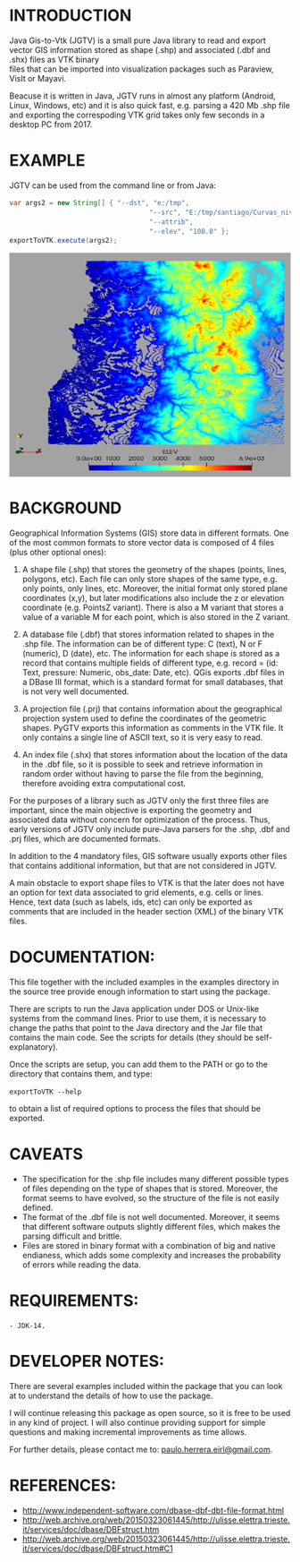 INTRODUCTION
============

Java Gis-to-Vtk (JGTV) is a small pure Java library to read and export vector GIS
information stored as shape (.shp) and associated (.dbf and .shx) files as VTK binary  
files that can be imported into visualization packages such as Paraview, VisIt 
or Mayavi. 

Beacuse it is written in Java, JGTV runs in almost any platform (Android, Linux, Windows, etc)
and it is also quick fast, e.g. parsing a 420 Mb .shp file and exporting the correspoding VTK
grid takes only few seconds in a desktop PC from 2017.  

EXAMPLE
=======
JGTV can be used from the command line or from Java:

```java
var args2 = new String[] { "--dst", "e:/tmp",
                                   "--src", "E:/tmp/santiago/Curvas_nivels_50m.shp",
                                   "--attrib",
                                   "--elev", "100.0" };
exportToVTK.execute(args2);
```

<a href="url"><img src="https://github.com/paulo-herrera/JGTV/blob/master/examples/ex4_ElevationCurves/images/Elevation_contours_50m_RM_Chile.png" align="center" height="400" width="550" ></a>

BACKGROUND
===========

Geographical Information Systems (GIS) store data in different formats. One of 
the most common formats to store vector data is composed of 4 files (plus other 
optional ones):

   1. A shape file (.shp) that stores the geometry of the shapes (points, lines,
   polygons, etc). Each file can only store shapes of the same type, e.g. only 
   points, only lines, etc. Moreover, the initial format only stored plane 
   coordinates (x,y), but later modifications also include the z or elevation 
   coordinate (e.g. PointsZ variant). There is also a M variant that stores a
   value of a variable M for each point, which is also stored in the Z variant.
   
   2. A database file (.dbf) that stores information related to shapes in the 
   .shp file. The information can be of different type: C (text), N or F (numeric),
   D (date), etc. The information for each shape is stored as a record that 
   contains multiple fields of different type, e.g. record = (id: Text, pressure: 
   Numeric, obs_date: Date, etc). QGis exports .dbf files in a DBase III format,
   which is a standard format for small databases, that is not very well documented.
   
   3. A projection file (.prj) that contains information about the geographical projection 
   system used to define the coordinates of the geometric shapes. PyGTV exports this 
   information as comments in the VTK file. It only contains a single line of ASCII text,
    so it is very easy to read.
   
   4. An index file (.shx) that stores information about the location of the data
   in the .dbf file, so it is possible to seek and retrieve information in random
   order without having to parse the file from the beginning, therefore avoiding 
   extra computational cost.

For the purposes of a library such as JGTV only the first three files are important,
since the main objective is exporting the geometry and associated data without 
concern for optimization of the process. Thus, early versions of JGTV only include
pure-Java parsers for the .shp, .dbf and .prj files, which are documented formats.

In addition to the 4 mandatory files, GIS software usually exports other files that
contains additional information, but that are not considered in JGTV.

A main obstacle to export shape files to VTK is that the later does not have an option
for text data associated to grid elements, e.g. cells or lines. Hence, text data
(such as labels, ids, etc) can only be exported as comments that are included in 
the header section (XML) of the binary VTK files.

DOCUMENTATION:
==============

This file together with the included examples in the examples directory in the
source tree provide enough information to start using the package.
 
There are scripts to run the Java application under DOS or Unix-like systems from the
command lines. Prior to use them, it is necessary to change the paths that point to 
the Java directory and the Jar file that contains the main code. See the scripts for 
details (they should be self-explanatory).

Once the scripts are setup, you can add them to the PATH or go to the directory that 
contains them, and type:

`exportToVTK --help`

to obtain a list of required options to process the files that should be exported.

CAVEATS
=======

- The specification for the .shp file includes many different possible types of files depending
  on the type of shapes that is stored. Moreover, the format seems to have evolved, so the structure
  of the file is not easily defined.  
- The format of the .dbf file is not well documented. Moreover, it seems that different 
  software outputs slightly different files, which makes the parsing difficult and brittle.
- Files are stored in binary format with a combination of big and native endianess, which adds some
  complexity and increases the probability of errors while reading the data.
  
  
REQUIREMENTS:
=============

    - JDK-14.

DEVELOPER NOTES:
================

There are several examples included within the package that you can look at 
to understand the details of how to use the package.

I will continue releasing this package as open source, so it is free to be used 
in any kind of project. I will also continue providing support for simple questions 
and making incremental improvements as time allows. 

For further details, please contact me to: paulo.herrera.eirl@gmail.com.

REFERENCES:
===========
 - http://www.independent-software.com/dbase-dbf-dbt-file-format.html
 - http://web.archive.org/web/20150323061445/http://ulisse.elettra.trieste.it/services/doc/dbase/DBFstruct.htm
 - http://web.archive.org/web/20150323061445/http://ulisse.elettra.trieste.it/services/doc/dbase/DBFstruct.htm#C1